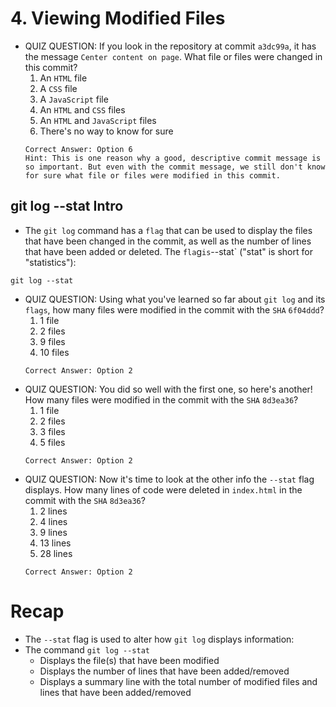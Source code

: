 # 4. Viewing Modified Files
- QUIZ QUESTION: If you look in the repository at commit `a3dc99a`, it has the message `Center content on page`. What file or files were changed in this commit?
  1. An `HTML` file
  2. A `CSS` file
  3. A `JavaScript` file
  4. An `HTML` and `CSS` files
  5. An `HTML` and `JavaScript` files
  6. There's no way to know for sure
  ```
  Correct Answer: Option 6
  Hint: This is one reason why a good, descriptive commit message is so important. But even with the commit message, we still don't know for sure what file or files were modified in this commit.
  ```

## git log --stat Intro
- The `git log` command has a `flag` that can be used to display the files that have been changed in the commit, as well as the number of lines that have been added or deleted. The `fla`g` is `--stat` ("stat" is short for "statistics"):
```
git log --stat
```
- QUIZ QUESTION: Using what you've learned so far about `git log` and its `flags`, how many files were modified in the commit with the `SHA` `6f04ddd`?
  1. 1 file
  2. 2 files
  3. 9 files
  4. 10 files
  ```
  Correct Answer: Option 2
  ```
- QUIZ QUESTION: You did so well with the first one, so here's another! How many files were modified in the commit with the `SHA` `8d3ea36`?
  1. 1 file
  2. 2 files
  3. 3 files
  4. 5 files
  ```
  Correct Answer: Option 2
  ```
- QUIZ QUESTION: Now it's time to look at the other info the `--stat` flag displays. How many lines of code were deleted in `index.html` in the commit with the `SHA` `8d3ea36`?
  1. 2 lines
  2. 4 lines
  3. 9 lines
  4. 13 lines
  5. 28 lines
  ```
  Correct Answer: Option 2
  ```

# Recap
- The `--stat` flag is used to alter how `git log` displays information:
- The command `git log --stat`
  - Displays the file(s) that have been modified
  - Displays the number of lines that have been added/removed
  - Displays a summary line with the total number of modified files and lines that have been added/removed